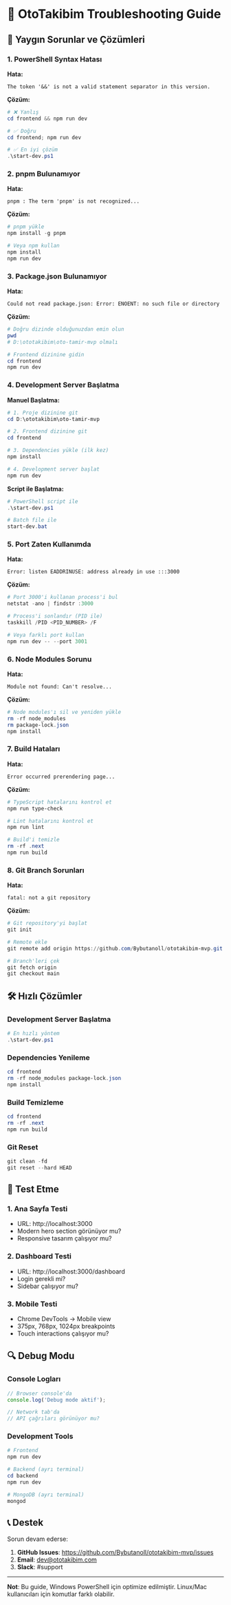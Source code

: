 # 🔧 OtoTakibim Troubleshooting Guide

## 🚨 Yaygın Sorunlar ve Çözümleri

### 1. **PowerShell Syntax Hatası**

**Hata:**
```
The token '&&' is not a valid statement separator in this version.
```

**Çözüm:**
```powershell
# ❌ Yanlış
cd frontend && npm run dev

# ✅ Doğru
cd frontend; npm run dev

# ✅ En iyi çözüm
.\start-dev.ps1
```

### 2. **pnpm Bulunamıyor**

**Hata:**
```
pnpm : The term 'pnpm' is not recognized...
```

**Çözüm:**
```powershell
# pnpm yükle
npm install -g pnpm

# Veya npm kullan
npm install
npm run dev
```

### 3. **Package.json Bulunamıyor**

**Hata:**
```
Could not read package.json: Error: ENOENT: no such file or directory
```

**Çözüm:**
```powershell
# Doğru dizinde olduğunuzdan emin olun
pwd
# D:\ototakibim\oto-tamir-mvp olmalı

# Frontend dizinine gidin
cd frontend
npm run dev
```

### 4. **Development Server Başlatma**

**Manuel Başlatma:**
```powershell
# 1. Proje dizinine git
cd D:\ototakibim\oto-tamir-mvp

# 2. Frontend dizinine git
cd frontend

# 3. Dependencies yükle (ilk kez)
npm install

# 4. Development server başlat
npm run dev
```

**Script ile Başlatma:**
```powershell
# PowerShell script ile
.\start-dev.ps1

# Batch file ile
start-dev.bat
```

### 5. **Port Zaten Kullanımda**

**Hata:**
```
Error: listen EADDRINUSE: address already in use :::3000
```

**Çözüm:**
```powershell
# Port 3000'i kullanan process'i bul
netstat -ano | findstr :3000

# Process'i sonlandır (PID ile)
taskkill /PID <PID_NUMBER> /F

# Veya farklı port kullan
npm run dev -- --port 3001
```

### 6. **Node Modules Sorunu**

**Hata:**
```
Module not found: Can't resolve...
```

**Çözüm:**
```powershell
# Node modules'ı sil ve yeniden yükle
rm -rf node_modules
rm package-lock.json
npm install
```

### 7. **Build Hataları**

**Hata:**
```
Error occurred prerendering page...
```

**Çözüm:**
```powershell
# TypeScript hatalarını kontrol et
npm run type-check

# Lint hatalarını kontrol et
npm run lint

# Build'i temizle
rm -rf .next
npm run build
```

### 8. **Git Branch Sorunları**

**Hata:**
```
fatal: not a git repository
```

**Çözüm:**
```powershell
# Git repository'yi başlat
git init

# Remote ekle
git remote add origin https://github.com/Bybutanoll/ototakibim-mvp.git

# Branch'leri çek
git fetch origin
git checkout main
```

## 🛠️ **Hızlı Çözümler**

### Development Server Başlatma
```powershell
# En hızlı yöntem
.\start-dev.ps1
```

### Dependencies Yenileme
```powershell
cd frontend
rm -rf node_modules package-lock.json
npm install
```

### Build Temizleme
```powershell
cd frontend
rm -rf .next
npm run build
```

### Git Reset
```powershell
git clean -fd
git reset --hard HEAD
```

## 📱 **Test Etme**

### 1. **Ana Sayfa Testi**
- URL: http://localhost:3000
- Modern hero section görünüyor mu?
- Responsive tasarım çalışıyor mu?

### 2. **Dashboard Testi**
- URL: http://localhost:3000/dashboard
- Login gerekli mi?
- Sidebar çalışıyor mu?

### 3. **Mobile Testi**
- Chrome DevTools → Mobile view
- 375px, 768px, 1024px breakpoints
- Touch interactions çalışıyor mu?

## 🔍 **Debug Modu**

### Console Logları
```javascript
// Browser console'da
console.log('Debug mode aktif');

// Network tab'da
// API çağrıları görünüyor mu?
```

### Development Tools
```powershell
# Frontend
npm run dev

# Backend (ayrı terminal)
cd backend
npm run dev

# MongoDB (ayrı terminal)
mongod
```

## 📞 **Destek**

Sorun devam ederse:
1. **GitHub Issues**: https://github.com/Bybutanoll/ototakibim-mvp/issues
2. **Email**: dev@ototakibim.com
3. **Slack**: #support

---

**Not**: Bu guide, Windows PowerShell için optimize edilmiştir. Linux/Mac kullanıcıları için komutlar farklı olabilir.
